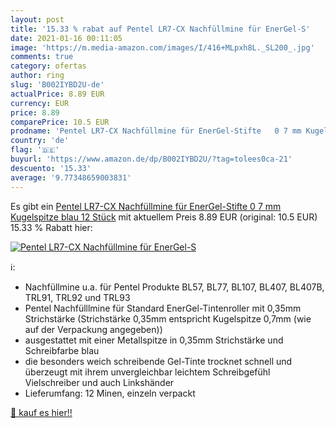 ```yaml
---
layout: post
title: '15.33 % rabat auf Pentel LR7-CX Nachfüllmine für EnerGel-S'
date: 2021-01-16 00:11:05
image: 'https://m.media-amazon.com/images/I/416+MLpxh8L._SL200_.jpg'
comments: true
category: ofertas
author: ring
slug: 'B002IYBD2U-de'
actualPrice: 8.89 EUR
currency: EUR
price: 8.89
comparePrice: 10.5 EUR
prodname: 'Pentel LR7-CX Nachfüllmine für EnerGel-Stifte   0 7 mm Kugelspitze  blau  12 Stück'
country: 'de'
flag: '🇩🇪'
buyurl: 'https://www.amazon.de/dp/B002IYBD2U/?tag=tolees0ca-21'
descuento: '15.33'
average: '9.77348659003831'
---
```


Es gibt ein [Pentel LR7-CX Nachfüllmine für EnerGel-Stifte   0 7 mm Kugelspitze  blau  12 Stück](https://www.amazon.de/dp/B002IYBD2U/?tag=tolees0ca-21) mit aktuellem Preis 8.89 EUR (original: 10.5 EUR) 15.33 % Rabatt hier:

[![Pentel LR7-CX Nachfüllmine für EnerGel-S](https://m.media-amazon.com/images/I/416+MLpxh8L._SL200_.jpg)](https://www.amazon.de/dp/B002IYBD2U/?tag=tolees0ca-21)

ℹ️:

- Nachfüllmine u.a. für Pentel Produkte BL57, BL77, BL107, BL407, BL407B, TRL91, TRL92 und TRL93
- Pentel Nachfülllmine für Standard EnerGel-Tintenroller mit 0,35mm Strichstärke (Strichstärke 0,35mm entspricht Kugelspitze 0,7mm (wie auf der Verpackung angegeben))
- ausgestattet mit einer Metallspitze in 0,35mm Strichstärke und Schreibfarbe blau
- die besonders weich schreibende Gel-Tinte trocknet schnell und überzeugt mit ihrem unvergleichbar leichtem Schreibgefühl Vielschreiber und auch Linkshänder
- Lieferumfang: 12 Minen, einzeln verpackt

[🛒 kauf es hier!!](https://www.amazon.de/dp/B002IYBD2U/?tag=tolees0ca-21)
